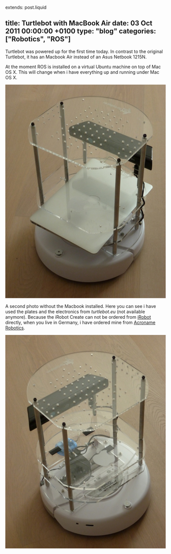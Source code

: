 extends: post.liquid

title: Turtlebot with MacBook Air
date: 03 Oct 2011 00:00:00 +0100
type: "blog"
categories: ["Robotics", "ROS"]
---

Turtlebot was powered up for the first time today. In contrast to the original Turtlebot, it has an Macbook Air instead of an Asus Netbook 1215N.

At the moment ROS is installed on a virtual Ubuntu machine on top of Mac OS X. This will change when i have everything up and running under Mac OS X.

<!-- more -->

![Turtlebot](turtlebot_1.jpg)

A second photo without the Macbook installed. Here you can see i have used the plates and the electronics from *turtlebot.eu* (not available anymore).
Because the iRobot Create can not be ordered from [iRobot](http://www.irobot.com/de) directly, when you live in Germany, i have ordered mine
from [Acroname Robotics](http://www.acroname.com).

![Turtlebot](turtlebot_2.jpg)
